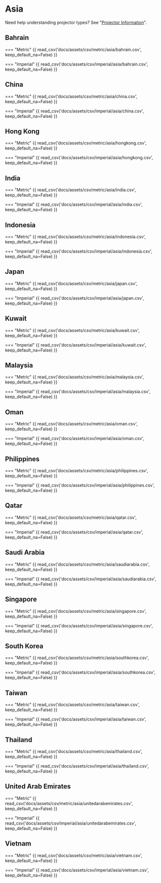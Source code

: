# Asia

Need help understanding projector types? See "[Projector Information](../projectorinformation.md)".

## Bahrain

=== "Metric"
    {{ read_csv('docs/assets/csv/metric/asia/bahrain.csv', keep_default_na=False) }}

=== "Imperial"
    {{ read_csv('docs/assets/csv/imperial/asia/bahrain.csv', keep_default_na=False) }}

## China

=== "Metric"
    {{ read_csv('docs/assets/csv/metric/asia/china.csv', keep_default_na=False) }}

=== "Imperial"
    {{ read_csv('docs/assets/csv/imperial/asia/china.csv', keep_default_na=False) }}

## Hong Kong

=== "Metric"
    {{ read_csv('docs/assets/csv/metric/asia/hongkong.csv', keep_default_na=False) }}

=== "Imperial"
    {{ read_csv('docs/assets/csv/imperial/asia/hongkong.csv', keep_default_na=False) }}

## India

=== "Metric"
    {{ read_csv('docs/assets/csv/metric/asia/india.csv', keep_default_na=False) }}

=== "Imperial"
    {{ read_csv('docs/assets/csv/imperial/asia/india.csv', keep_default_na=False) }}

## Indonesia

=== "Metric"
    {{ read_csv('docs/assets/csv/metric/asia/indonesia.csv', keep_default_na=False) }}

=== "Imperial"
    {{ read_csv('docs/assets/csv/imperial/asia/indonesia.csv', keep_default_na=False) }}

## Japan

=== "Metric"
    {{ read_csv('docs/assets/csv/metric/asia/japan.csv', keep_default_na=False) }}

=== "Imperial"
    {{ read_csv('docs/assets/csv/imperial/asia/japan.csv', keep_default_na=False) }}

## Kuwait

=== "Metric"
    {{ read_csv('docs/assets/csv/metric/asia/kuwait.csv', keep_default_na=False) }}

=== "Imperial"
    {{ read_csv('docs/assets/csv/imperial/asia/kuwait.csv', keep_default_na=False) }}

## Malaysia

=== "Metric"
    {{ read_csv('docs/assets/csv/metric/asia/malaysia.csv', keep_default_na=False) }}

=== "Imperial"
    {{ read_csv('docs/assets/csv/imperial/asia/malaysia.csv', keep_default_na=False) }}

## Oman

=== "Metric"
    {{ read_csv('docs/assets/csv/metric/asia/oman.csv', keep_default_na=False) }}

=== "Imperial"
    {{ read_csv('docs/assets/csv/imperial/asia/oman.csv', keep_default_na=False) }}

## Philippines

=== "Metric"
    {{ read_csv('docs/assets/csv/metric/asia/philippines.csv', keep_default_na=False) }}

=== "Imperial"
    {{ read_csv('docs/assets/csv/imperial/asia/philippines.csv', keep_default_na=False) }}

## Qatar

=== "Metric"
    {{ read_csv('docs/assets/csv/metric/asia/qatar.csv', keep_default_na=False) }}

=== "Imperial"
    {{ read_csv('docs/assets/csv/imperial/asia/qatar.csv', keep_default_na=False) }}

## Saudi Arabia

=== "Metric"
    {{ read_csv('docs/assets/csv/metric/asia/saudiarabia.csv', keep_default_na=False) }}

=== "Imperial"
    {{ read_csv('docs/assets/csv/imperial/asia/saudiarabia.csv', keep_default_na=False) }}

## Singapore

=== "Metric"
    {{ read_csv('docs/assets/csv/metric/asia/singapore.csv', keep_default_na=False) }}

=== "Imperial"
    {{ read_csv('docs/assets/csv/imperial/asia/singapore.csv', keep_default_na=False) }}

## South Korea

=== "Metric"
    {{ read_csv('docs/assets/csv/metric/asia/southkorea.csv', keep_default_na=False) }}

=== "Imperial"
    {{ read_csv('docs/assets/csv/imperial/asia/southkorea.csv', keep_default_na=False) }}

## Taiwan

=== "Metric"
    {{ read_csv('docs/assets/csv/metric/asia/taiwan.csv', keep_default_na=False) }}

=== "Imperial"
    {{ read_csv('docs/assets/csv/imperial/asia/taiwan.csv', keep_default_na=False) }}

## Thailand

=== "Metric"
    {{ read_csv('docs/assets/csv/metric/asia/thailand.csv', keep_default_na=False) }}

=== "Imperial"
    {{ read_csv('docs/assets/csv/imperial/asia/thailand.csv', keep_default_na=False) }}

## United Arab Emirates

=== "Metric"
    {{ read_csv('docs/assets/csv/metric/asia/unitedarabemirates.csv', keep_default_na=False) }}

=== "Imperial"
    {{ read_csv('docs/assets/csv/imperial/asia/unitedarabemirates.csv', keep_default_na=False) }}

## Vietnam

=== "Metric"
    {{ read_csv('docs/assets/csv/metric/asia/vietnam.csv', keep_default_na=False) }}

=== "Imperial"
    {{ read_csv('docs/assets/csv/imperial/asia/vietnam.csv', keep_default_na=False) }}
